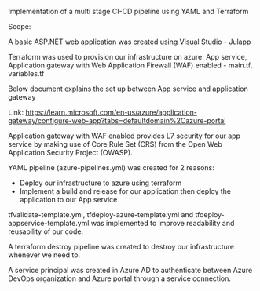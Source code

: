 Implementation of a multi stage CI-CD pipeline using YAML and Terraform

Scope: 

A basic ASP.NET web application was created using Visual Studio - Julapp

Terraform was used to provision our infrastructure on azure: App service, Application gateway with Web Application Firewall (WAF) enabled - main.tf, variables.tf

Below document explains the set up between App service and application gateway

Link: https://learn.microsoft.com/en-us/azure/application-gateway/configure-web-app?tabs=defaultdomain%2Cazure-portal
 

Application gateway with WAF enabled provides L7 security for our app service by making use of Core Rule Set (CRS) from the Open Web Application Security Project (OWASP).
 
YAML pipeline (azure-pipelines.yml) was created for 2 reasons:
-	Deploy our infrastructure to azure using terraform
-	Implement a build and release for our application then deploy the application to our App service
 

tfvalidate-template.yml, tfdeploy-azure-template.yml and tfdeploy-appservice-template.yml was implemented to improve readability and reusability of our code.

A terraform destroy pipeline was created to destroy our infrastructure whenever we need to.

A service principal was created in Azure AD to authenticate between Azure DevOps organization and Azure portal through a service connection.

